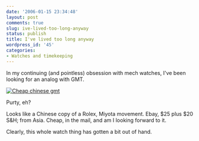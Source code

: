 ```yaml
---
date: '2006-01-15 23:34:48'
layout: post
comments: true
slug: ive-lived-too-long-anyway
status: publish
title: I've lived too long anyway
wordpress_id: '45'
categories:
- Watches and timekeeping
---
```


In my continuing (and pointless) obsession with mech watches, I've been looking for an analog with GMT.

[![Cheap chinese gmt](http://www.phfactor.net/pics/watches/alpha.jpg)](http://www.network54.com/Forum/78440/thread/1137011053/)

Purty, eh?

Looks like a Chinese copy of a Rolex, Miyota movement. Ebay, $25 plus $20 S&H; from Asia. Cheap, in the mail, and am I looking forward to it.

Clearly, this whole watch thing has gotten a bit out of hand.
